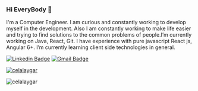 ### Hi EveryBody 👋
I'm a Computer Engineer. I am curious and constantly working to develop myself in the development. Also I am constantly working to make life easier and trying to find solutions to the common problems of people.I’m currently working on Java, React, Git. I have experience with pure javascript React js, Angular 6+.  I’m currently learning client side technologies in general.

[![Linkedin Badge](https://img.shields.io/badge/-celalaygar-blue?style=flat-square&logo=Linkedin&logoColor=white&link=https://www.linkedin.com/in/celalaygar/)](https://www.linkedin.com/in/celalaygar/) 
[![Gmail Badge](https://img.shields.io/badge/-celal.aygar@gmail.com-c14438?style=flat-square&logo=Gmail&logoColor=white&link=mailto:celal.aygar@gmail.com)](mailto:celal.aygar@gmail.com)

<p align="left"> <a href="https://github.com/ryo-ma/github-profile-trophy"><img src="https://github-profile-trophy.vercel.app/?username=celalaygar" alt="celalaygar" /></a> </p>
<p><img align="center" src="https://github-readme-streak-stats.herokuapp.com/?user=celalaygar&" alt="celalaygar" /></p>
